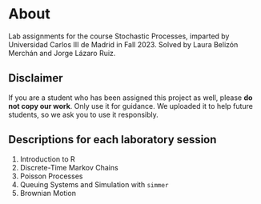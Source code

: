 # About
Lab assignments for the course Stochastic Processes, imparted by Universidad Carlos III de Madrid in Fall 2023.
Solved by Laura Belizón Merchán and Jorge Lázaro Ruiz.

## Disclaimer
If you are a student who has been assigned this project as well, please **do not copy our work**. Only use it for guidance. We uploaded it to help future students, so we ask you to use it responsibly.

## Descriptions for each laboratory session
1. Introduction to R
2. Discrete-Time Markov Chains
3. Poisson Processes
4. Queuing Systems and Simulation with `simmer`
5. Brownian Motion
